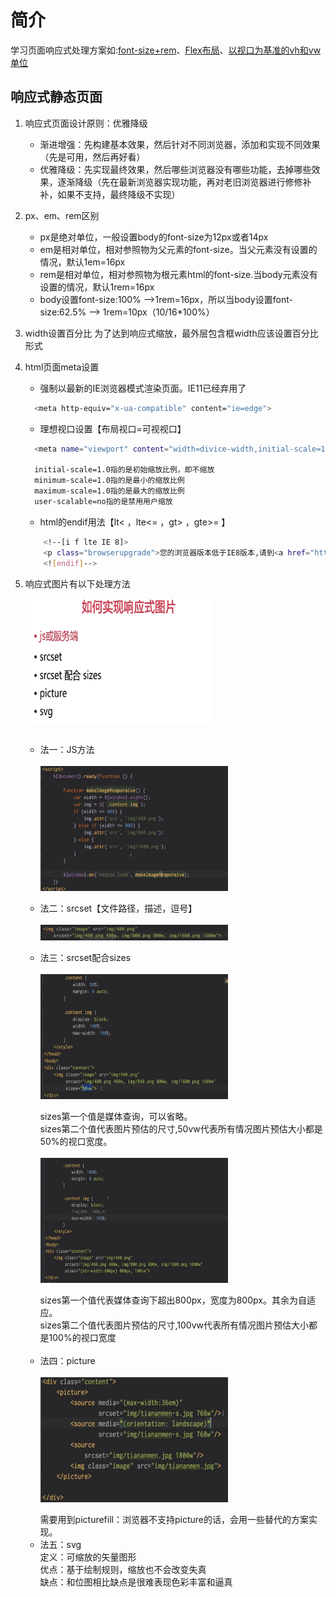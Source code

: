 # 简介
学习页面响应式处理方案如:[font-size+rem](http://www.cnblogs.com/lyzg/p/4877277.html)、[Flex布局](http://www.ruanyifeng.com/blog/2015/07/flex-grammar.html?utm_source=tuicool)、[以视口为基准的vh和vw单位](https://github.com/chokcoco/iCSS/issues/15)

## 响应式静态页面
1. 响应式页面设计原则：优雅降级

    - 渐进增强：先构建基本效果，然后针对不同浏览器，添加和实现不同效果（先是可用，然后再好看）
    - 优雅降级：先实现最终效果，然后哪些浏览器没有哪些功能，去掉哪些效果，逐渐降级（先在最新浏览器实现功能，再对老旧浏览器进行修修补补，如果不支持，最终降级不实现）

2. px、em、rem区别
  
    - px是绝对单位，一般设置body的font-size为12px或者14px
    - em是相对单位，相对参照物为父元素的font-size。当父元素没有设置的情况，默认1em=16px
    - rem是相对单位，相对参照物为根元素html的font-size.当body元素没有设置的情况，默认1rem=16px
    - body设置font-size:100% -->1rem=16px，所以当body设置font-size:62.5% --> 1rem=10px（10/16*100%）

3. width设置百分比
   为了达到响应式缩放，最外层包含框width应该设置百分比形式

4. html页面meta设置

    - 强制以最新的IE浏览器模式渲染页面。IE11已经弃用了
    ```sh
      <meta http-equiv="x-ua-compatible" content="ie=edge">
    ```

    - 理想视口设置【布局视口=可视视口】
    ```sh
      <meta name="viewport" content="width=divice-width,initial-scale=1">

      initial-scale=1.0指的是初始缩放比例，即不缩放
      minimum-scale=1.0指的是最小的缩放比例
      maximum-scale=1.0指的是最大的缩放比例
      user-scalable=no指的是禁用用户缩放
    ```

    - html的endif用法【lt< ，lte<= ，gt> ，gte>= 】
    ```sh
        <!--[i f lte IE 8]>
        <p class="browserupgrade">您的浏览器版本低于IE8版本,请到<a href="http://browsehappy.com">这里</a> 更新，以获取最佳的体验</p>
        <![endif]-->
    ```

5. 响应式图片有以下处理方法<br>

    <img src="./responsive/imgs/0.PNG" width = "300" height = "200" alt="图片名称" align=center /><br><br>
    - 法一：JS方法<br><br>
       <img src="./responsive/imgs/1.png" width = "300" height = "200" alt="图片名称" align=center /><br><br>
    - 法二：srcset【文件路径，描述，逗号】<br><br>
       <img src="./responsive/imgs/2.png" width = "300" height = "25" alt="图片名称" align=center /><br><br>
    - 法三：srcset配合sizes<br><br>
       <img src="./responsive/imgs/3.png" width = "300" height = "200" alt="图片名称" align=center /><br><br>
       sizes第一个值是媒体查询，可以省略。<br>
       sizes第二个值代表图片预估的尺寸,50vw代表所有情况图片预估大小都是50%的视口宽度。<br><br>
       <img src="./responsive/imgs/4.PNG" width = "300" height = "200" alt="图片名称" align=center /><br><br>
       sizes第一个值代表媒体查询下超出800px，宽度为800px。其余为自适应。<br>
       sizes第二个值代表图片预估的尺寸,100vw代表所有情况图片预估大小都是100%的视口宽度<br><br>
    - 法四：picture<br><br>
       <img src="./responsive/imgs/5.PNG" width = "300" height = "200" alt="图片名称" align=center /><br><br>
       需要用到picturefill：浏览器不支持picture的话，会用一些替代的方案实现。
    - 法五：svg<br>
       定义：可缩放的矢量图形<br>
       优点：基于绘制规则，缩放也不会改变失真<br>
       缺点：和位图相比缺点是很难表现色彩丰富和逼真
